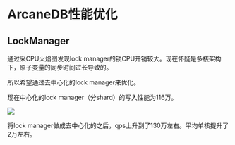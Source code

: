 # ArcaneDB性能优化

## LockManager

通过采CPU火焰图发现lock manager的锁CPU开销较大。现在怀疑是多核架构下，原子变量的同步时间过长导致的。

所以希望通过去中心化的lock manager来优化。

现在中心化的lock manager（分shard）的写入性能为116万。

![](https://picsheep.oss-cn-beijing.aliyuncs.com/pic/20230225101639.png)

将lock manager做成去中心化的之后，qps上升到了130万左右。平均单核提升了2万左右。